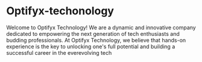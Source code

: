 # Optifyx-techonology
Welcome to Optifyx Technology! We are a dynamic and innovative company dedicated to empowering the next generation of tech enthusiasts and budding professionals. At Optifyx Technology, we believe that hands-on experience is the key to unlocking one's full potential and building a successful career in the everevolving tech

